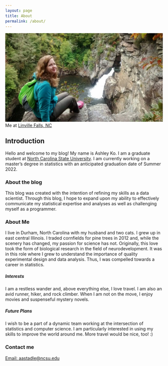 ```yaml
---
layout: page
title: About
permalink: /about/
---
```


![Me at Linville Falls, NC](https://raw.githubusercontent.com/akoncsugit/akoncsugit.github.io/master/images/aboutmephoto.jpg)
Me at [Linville Falls, NC](https://www.visitnc.com/listing/n9wC/linville-falls)

## Introduction
Hello and welcome to my blog! My name is Ashley Ko. I am a graduate student at [North Carolina State University](https://www.ncsu.edu/). I am currently working on a master’s degree in statistics with an anticipated graduation date of Summer 2022.

### About the blog
This blog was created with the intention of refining my skills as a data scientist. Through this blog, I hope to expand upon my ability to effectively communicate my statistical expertise and analyses as well as challenging myself as a programmer.

### About Me
I live in Durham, North Carolina with my husband and two cats. I grew up in east central Illinois. I traded cornfields for pine trees in 2012 and, while the scenery has changed, my passion for science has not. Originally, this love took the form of biological research in the field of neurodevelopment. It was in this role where I grew to understand the importance of quality experimental design and data analysis. Thus, I was compelled towards a career in statistics.

##### Interests
I am a restless wander and, above everything else, I love travel. I am also an avid runner, hiker, and rock climber. When I am not on the move, I enjoy movies and suspenseful mystery novels.

##### Future Plans
I wish to be a part of a dynamic team working at the intersection of statistics and computer science. I am particularly interested in using my skills to improve the world around me.
More travel would be nice, too! :)


### Contact me

[Email: aastadle@ncsu.edu](mailto:aastadle@ncsu.edu)

